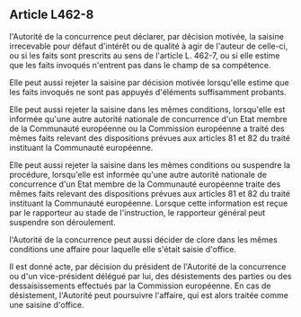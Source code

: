 Article L462-8
----
l'Autorité de la concurrence peut déclarer, par décision motivée, la saisine
irrecevable pour défaut d'intérêt ou de qualité à agir de l'auteur de celle-ci,
ou si les faits sont prescrits au sens de l'article L. 462-7, ou si elle estime
que les faits invoqués n'entrent pas dans le champ de sa compétence.

Elle peut aussi rejeter la saisine par décision motivée lorsqu'elle estime que
les faits invoqués ne sont pas appuyés d'éléments suffisamment probants.

Elle peut aussi rejeter la saisine dans les mêmes conditions, lorsqu'elle est
informée qu'une autre autorité nationale de concurrence d'un Etat membre de la
Communauté européenne ou la Commission européenne a traité des mêmes faits
relevant des dispositions prévues aux articles 81 et 82 du traité instituant la
Communauté européenne.

Elle peut aussi rejeter la saisine dans les mêmes conditions ou suspendre la
procédure, lorsqu'elle est informée qu'une autre autorité nationale de
concurrence d'un Etat membre de la Communauté européenne traite des mêmes faits
relevant des dispositions prévues aux articles 81 et 82 du traité instituant la
Communauté européenne. Lorsque cette information est reçue par le rapporteur au
stade de l'instruction, le rapporteur général peut suspendre son déroulement.

l'Autorité de la concurrence peut aussi décider de clore dans les mêmes
conditions une affaire pour laquelle elle s'était saisie d'office.

Il est donné acte, par décision du président de l'Autorité de la concurrence ou
d'un vice-président délégué par lui, des désistements des parties ou des
dessaisissements effectués par la Commission européenne. En cas de désistement,
l'Autorité peut poursuivre l'affaire, qui est alors traitée comme une saisine
d'office.
